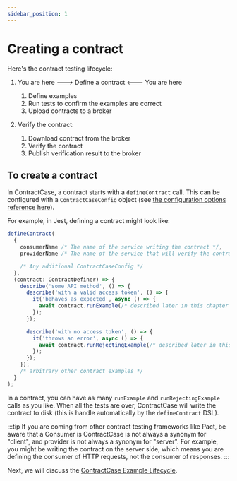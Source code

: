 ```yaml
---
sidebar_position: 1
---
```


# Creating a contract

Here's the contract testing lifecycle:

1. You are here ---> Define a contract <--- You are here

   1. Define examples
   1. Run tests to confirm the examples are correct
   1. Upload contracts to a broker

1. Verify the contract:
   1. Download contract from the broker
   1. Verify the contract
   1. Publish verification result to the broker

## To create a contract

In ContractCase, a contract starts with a `defineContract` call. This can be configured with a
`ContractCaseConfig` object (see [the configuration options reference
here](/docs/reference/configuring)).

For example, in Jest, defining a contract might look like:

```ts
defineContract(
  {
    consumerName /* The name of the service writing the contract */,
    providerName /* The name of the service that will verify the contract */,

    /* Any additional ContractCaseConfig */
  },
  (contract: ContractDefiner) => {
    describe('some API method', () => {
      describe('with a valid access token', () => {
        it('behaves as expected', async () => {
          await contract.runExample(/* described later in this chapter */);
        });
      });

      describe('with no access token', () => {
        it('throws an error', async () => {
          await contract.runRejectingExample(/* described later in this chapter */);
        });
      });
    });
    /* arbitrary other contract examples */
  }
);
```

In a contract, you can have as many `runExample` and `runRejectingExample`
calls as you like. When all the tests are over, ContractCase will write the contract to
disk (this is handle automatically by the `defineContract` DSL).

:::tip
If you are coming from other contract testing frameworks like Pact, be
aware that a Consumer is ContractCase is not always a synonym for "client", and
provider is not always a synonym for "server". For example, you
might be writing the contract on the server side, which means you are defining
the consumer of HTTP requests, not the consumer of responses.
:::

Next, we will discuss the [ContractCase Example Lifecycle](./lifecycle).
